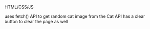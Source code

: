 HTML/CSS/JS

uses fetch() API to get random cat image from the Cat API 
has a clear button to clear the page as well 
